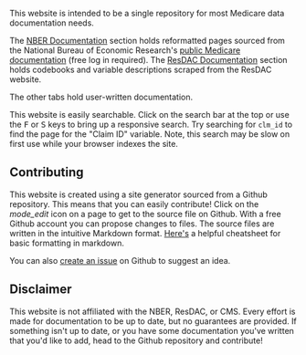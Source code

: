 
This website is intended to be a single repository for most Medicare data documentation needs.

The [NBER Documentation](NBER_website/1_Overview.md) section holds reformatted pages sourced from the National Bureau of Economic Research's [public Medicare documentation](https://www.nber.org/medicare/public/Public.html) (free log in required). The [ResDAC Documentation](resdac/carrier-rif.md) section holds codebooks and variable descriptions scraped from the ResDAC website.

The other tabs hold user-written documentation.

This website is easily searchable. Click on the search bar at the top or use the <kbd>F</kbd> or <kbd>S</kbd> keys to bring up a responsive search. Try searching for `clm_id` to find the page for the "Claim ID" variable. Note, this search may be slow on first use while your browser indexes the site.


## Contributing

This website is created using a site generator sourced from a Github repository. This means that you can easily contribute! Click on the <i class="material-icons">mode_edit</i> icon on a page to get to the source file on Github. With a free Github account you can propose changes to files. The source files are written in the intuitive Markdown format. [Here's](https://github.com/adam-p/markdown-here/wiki/Markdown-Cheatsheet) a helpful cheatsheet for basic formatting in markdown.

You can also [create an issue](https://github.com/kylebarron/medicare-documentation/issues/new) on Github to suggest an idea.

## Disclaimer

This website is not affiliated with the NBER, ResDAC, or CMS. Every effort is made for documentation to be up to date, but no guarantees are provided. If something isn't up to date, or you have some documentation you've written that you'd like to add, head to the Github repository and contribute!


